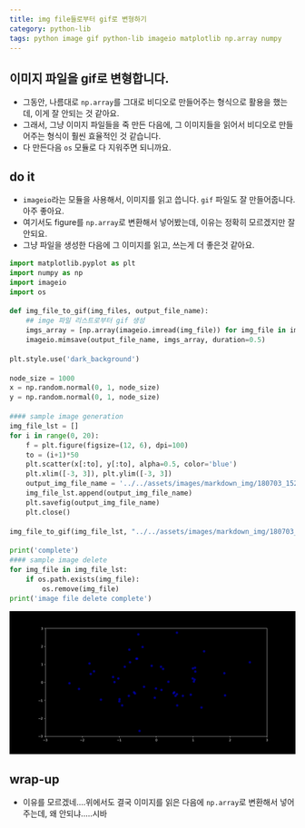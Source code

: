 ```yaml
---
title: img file들로부터 gif로 변형하기
category: python-lib
tags: python image gif python-lib imageio matplotlib np.array numpy 
---
```


## 이미지 파일을 gif로 변형합니다.

- 그동안, 나름대로 `np.array`를 그대로 비디오로 만들어주는 형식으로 활용을 했는데, 이게 잘 안되는 것 같아요. 
- 그래서, 그냥 이미지 파일들을 죽 만든 다음에, 그 이미지들을 읽어서 비디오로 만들어주는 형식이 훨씬 효율적인 것 같습니다. 
- 다 만든다음 `os` 모듈로 다 지워주면 되니까요. 

## do it

- `imageio`라는 모듈을 사용해서, 이미지를 읽고 씁니다. `gif` 파일도 잘 만들어줍니다. 아주 좋아요. 
- 여기서도 figure를 `np.array`로 변환해서 넣어봤는데, 이유는 정확히 모르겠지만 잘 안되요. 
- 그냥 파일을 생성한 다음에 그 이미지를 읽고, 쓰는게 더 좋은것 같아요. 

```python
import matplotlib.pyplot as plt
import numpy as np
import imageio
import os

def img_file_to_gif(img_files, output_file_name):
    ## imge 파일 리스트로부터 gif 생성 
    imgs_array = [np.array(imageio.imread(img_file)) for img_file in img_file_lst]
    imageio.mimsave(output_file_name, imgs_array, duration=0.5)

plt.style.use('dark_background')

node_size = 1000
x = np.random.normal(0, 1, node_size)
y = np.random.normal(0, 1, node_size)

#### sample image generation 
img_file_lst = []
for i in range(0, 20):
    f = plt.figure(figsize=(12, 6), dpi=100)
    to = (i+1)*50
    plt.scatter(x[:to], y[:to], alpha=0.5, color='blue')
    plt.xlim([-3, 3]), plt.ylim([-3, 3])
    output_img_file_name = '../../assets/images/markdown_img/180703_1520_test_img_{}.png'.format(i)
    img_file_lst.append(output_img_file_name)
    plt.savefig(output_img_file_name)
    plt.close()

img_file_to_gif(img_file_lst, "../../assets/images/markdown_img/180703_1520_test_gif.gif")

print('complete')
#### sample image delete 
for img_file in img_file_lst:
    if os.path.exists(img_file):
        os.remove(img_file)
print('image file delete complete')
```

![](/assets/images/markdown_img/180703_1520_test_gif.gif)

## wrap-up

- 이유를 모르겠네....위에서도 결국 이미지를 읽은 다음에 `np.array`로 변환해서 넣어주는데, 왜 안되냐.....시바 

